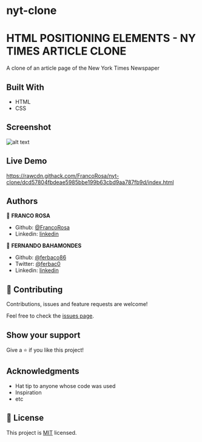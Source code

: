 # nyt-clone
# HTML POSITIONING ELEMENTS - NY TIMES ARTICLE CLONE

 A clone of an article page of the New York Times Newspaper


## Built With

- HTML
- CSS

## Screenshot

![alt text](https://microverse-students.slack.com/files/UTAAZAM3L/FU7EW6WNN/captura_de_pantalla_2020-02-27_a_la_s__13.02.59.png)

## Live Demo

https://rawcdn.githack.com/FrancoRosa/nyt-clone/dcd57804fbdeae5985bbe199b63cbd9aa787fb9d/index.html

## Authors

👤 **FRANCO ROSA**

- Github: [@FrancoRosa](https://github.com/FrancoRosa)
- Linkedin: [linkedin](https://www.linkedin.com/in/franco-rosa-79972119b)

👤 **FERNANDO BAHAMONDES**

- Github: [@ferbaco86](https://github.com/ferbaco86)
- Twitter: [@ferbac0](https://twitter.com/ferbac0)
- Linkedin: [linkedin](https://www.linkedin.com/in/fernando-bahamondes-correa-9632051a2/)

## 🤝 Contributing

Contributions, issues and feature requests are welcome!

Feel free to check the [issues page](issues/).

## Show your support

Give a ⭐️ if you like this project!

## Acknowledgments

- Hat tip to anyone whose code was used
- Inspiration
- etc

## 📝 License

This project is [MIT](lic.url) licensed.